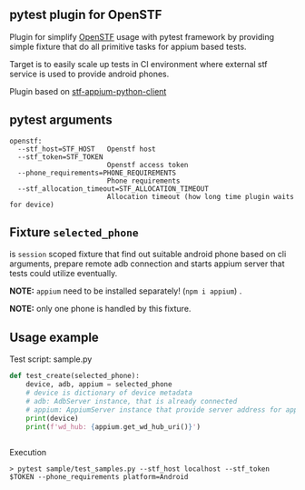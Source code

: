 ## pytest plugin for OpenSTF

Plugin for simplify [OpenSTF](https://github.com/DeviceFarmer/stf) usage with pytest 
framework by providing simple fixture that do all primitive tasks for appium based tests.

Target is to easily scale up tests in CI environment where external stf service is used to 
provide android phones.

Plugin based on [stf-appium-python-client](https://github.com/OpenTMI/stf-appium-python-client)


## pytest arguments
```
openstf:
  --stf_host=STF_HOST   Openstf host
  --stf_token=STF_TOKEN
                        Openstf access token
  --phone_requirements=PHONE_REQUIREMENTS
                        Phone requirements
  --stf_allocation_timeout=STF_ALLOCATION_TIMEOUT
                        Allocation timeout (how long time plugin waits for device)
```


## Fixture `selected_phone`

is `session` scoped fixture that find out suitable android phone based on cli arguments, 
prepare remote adb connection and starts appium server that tests could utilize eventually.

**NOTE:** `appium` need to be installed separately! (`npm i appium`) .

**NOTE:** only one phone is handled by this fixture.

## Usage example

Test script: sample.py
```python
def test_create(selected_phone):
    device, adb, appium = selected_phone
    # device is dictionary of device metadata
    # adb: AdbServer instance, that is already connected
    # appium: AppiumServer instance that provide server address for appium client
    print(device)
    print(f'wd_hub: {appium.get_wd_hub_uri()}')
    
```

Execution
```
> pytest sample/test_samples.py --stf_host localhost --stf_token $TOKEN --phone_requirements platform=Android
```
